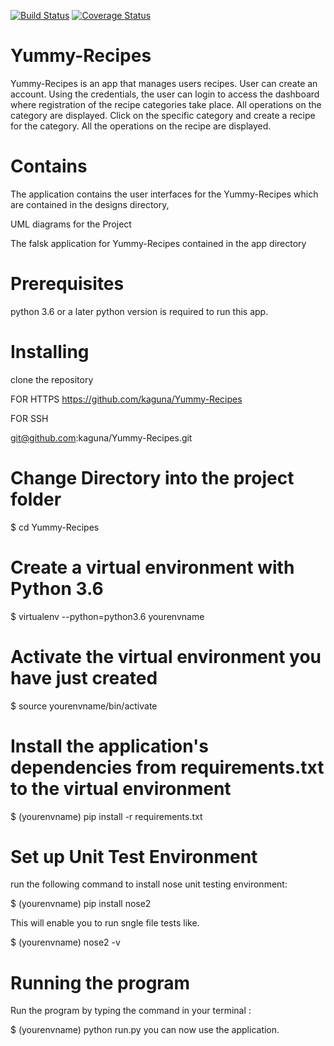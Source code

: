 [![Build Status](https://travis-ci.org/kaguna/Yummy-Recipes.svg?branch=develop)](https://travis-ci.org/kaguna/Yummy-Recipes)
[![Coverage Status](https://coveralls.io/repos/github/kaguna/Yummy-Recipes/badge.svg?branch=develop)](https://coveralls.io/github/kaguna/Yummy-Recipes?branch=develop)
# Yummy-Recipes

Yummy-Recipes is an app that manages users recipes. User can create an account. Using the credentials, the user can login to access the dashboard where registration of the recipe categories take place.
All operations on the category are displayed. Click on the specific category and create a recipe for the category. All the operations on the recipe are displayed.
# Contains

The application contains the user interfaces for the Yummy-Recipes which are contained in the designs directory,

UML diagrams for the Project

The falsk application for Yummy-Recipes contained in the app directory

# Prerequisites

python 3.6 or a later python version is required to run this app.

# Installing
clone the repository

FOR HTTPS
https://github.com/kaguna/Yummy-Recipes

FOR SSH

git@github.com:kaguna/Yummy-Recipes.git

# Change Directory into the project folder

$ cd Yummy-Recipes

# Create a virtual environment with Python 3.6

$ virtualenv --python=python3.6 yourenvname

# Activate the virtual environment you have just created

$ source yourenvname/bin/activate

# Install the application's dependencies from requirements.txt to the virtual environment

$ (yourenvname) pip install -r requirements.txt

# Set up Unit Test Environment

run the following command to install nose unit testing environment:

$ (yourenvname) pip install nose2

This will enable you to run sngle file tests like.

$ (yourenvname) nose2 -v

# Running the program

Run the program by typing the command in your terminal :

$  (yourenvname) python run.py
you can now use the application.